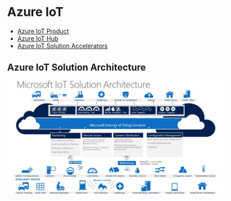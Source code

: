 # Azure IoT

* [Azure IoT Product](https://docs.microsoft.com/zh-tw/azure/#pivot=products&panel=iot)
* [Azure IoT Hub](https://azure.microsoft.com/zh-tw/services/iot-hub/)
* [Azure IoT Solution Accelerators](https://azure.microsoft.com/zh-tw/features/iot-accelerators/)

## Azure IoT Solution Architecture![](/assets/microsoft-iot.jpg)



